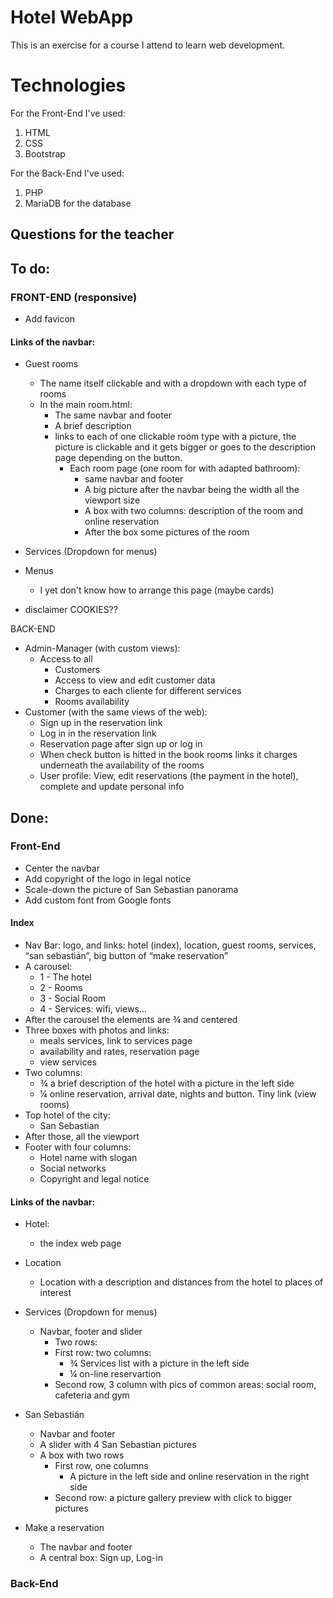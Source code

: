 
# Hotel WebApp

This is an exercise for a course I attend to learn web development.

# Technologies

For the Front-End I've used:
1. HTML
2. CSS
3. Bootstrap

For the Back-End I've used:
1. PHP 
2. MariaDB for the database

##  Questions for the teacher

## To do:

### FRONT-END (responsive)
* Add favicon

#### Links of the navbar:
* Guest rooms 
    * The name itself clickable and with a dropdown with each type of rooms
    * In the main room.html:
        * The same navbar and footer
        * A brief description
        * links to each of one clickable room type with a picture, the picture is clickable and it gets bigger or goes to the description page depending on the button.
            * Each room page (one room for with adapted bathroom): 
                * same navbar and footer
                * A big picture after the navbar being the width all the viewport size
                * A box with two columns: description of the room and online reservation
                * After the box some pictures of the room

* Services (Dropdown for menus)
    
* Menus
    * I yet don't know how to arrange this page (maybe cards)


* disclaimer COOKIES??


BACK-END

* Admin-Manager (with custom views): 
    * Access to all
        * Customers
        * Access to view and edit customer data
        * Charges to each cliente for different services
        * Rooms availability
* Customer (with the same views of the web): 
    * Sign up in the reservation link
    * Log in in the reservation link
    * Reservation page after sign up or log in
    * When check button is hitted in the book rooms links it charges underneath the availability of the rooms
    * User profile: View, edit reservations (the payment in the hotel), complete and update personal info    


## Done:

### Front-End
* Center the navbar
* Add copyright of the logo in legal notice
* Scale-down the picture of San Sebastian panorama
* Add custom font from Google fonts

#### Index
* Nav Bar: logo, and links: hotel (index), location, guest rooms, services, “san sebastián”, big button of “make reservation”
* A carousel:
    * 1 - The hotel
    * 2 - Rooms
    * 3 - Social Room
    * 4 - Services: wifi, views…
* After the carousel the elements are ¾ and centered
* Three boxes with photos and links: 
    * meals services, link to services page
    * availability and rates, reservation page
    * view services 
* Two columns:	
    * ¾ a brief description of the hotel with a picture in the left side
    * ¼ online reservation, arrival date, nights and button. Tiny link (view rooms)
* Top hotel of the city:  
    * San Sebastian
* After those, all the viewport
* Footer with four columns:
    * Hotel name with slogan
    * Social networks
    * Copyright and legal notice

#### Links of the navbar:
* Hotel: 
    * the index web page
* Location
    * Location with a description and distances from the hotel to places of interest

* Services (Dropdown for menus)
    * Navbar, footer and slider
        * Two rows:
        * First row: two columns:
            * ¾ Services list with a picture in the left side
            * ¼ on-line reservartion
        * Second row, 3 column with pics of common areas: social room, cafeteria and gym

* San Sebastián
    * Navbar and footer
    * A slider with 4 San Sebastian pictures 
    * A box with two rows
        * First row, one columns
            * A picture in the left side and online reservation in the right side
        * Second row: a picture gallery preview with click to bigger pictures

* Make a reservation
    * The navbar and footer
    * A central box: Sign up, Log-in

### Back-End


